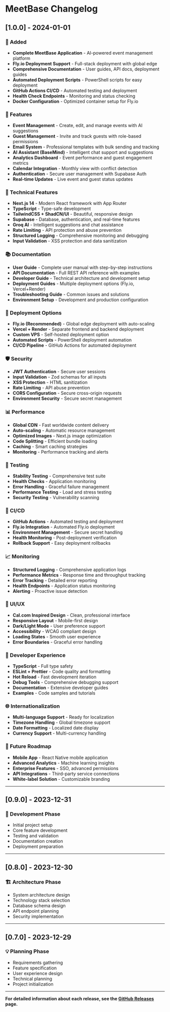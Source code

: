# MeetBase Changelog

## [1.0.0] - 2024-01-01

### 🚀 Added
- **Complete MeetBase Application** - AI-powered event management platform
- **Fly.io Deployment Support** - Full-stack deployment with global edge
- **Comprehensive Documentation** - User guides, API docs, deployment guides
- **Automated Deployment Scripts** - PowerShell scripts for easy deployment
- **GitHub Actions CI/CD** - Automated testing and deployment
- **Health Check Endpoints** - Monitoring and status checking
- **Docker Configuration** - Optimized container setup for Fly.io

### 🎯 Features
- **Event Management** - Create, edit, and manage events with AI suggestions
- **Guest Management** - Invite and track guests with role-based permissions
- **Email System** - Professional templates with bulk sending and tracking
- **AI Assistant (BaseMind)** - Intelligent chat support and suggestions
- **Analytics Dashboard** - Event performance and guest engagement metrics
- **Calendar Integration** - Monthly view with conflict detection
- **Authentication** - Secure user management with Supabase Auth
- **Real-time Updates** - Live event and guest status updates

### 🔧 Technical Features
- **Next.js 14** - Modern React framework with App Router
- **TypeScript** - Type-safe development
- **TailwindCSS + ShadCN/UI** - Beautiful, responsive design
- **Supabase** - Database, authentication, and real-time features
- **Groq AI** - Intelligent suggestions and chat assistance
- **Rate Limiting** - API protection and abuse prevention
- **Structured Logging** - Comprehensive monitoring and debugging
- **Input Validation** - XSS protection and data sanitization

### 📚 Documentation
- **User Guide** - Complete user manual with step-by-step instructions
- **API Documentation** - Full REST API reference with examples
- **Developer Guide** - Technical architecture and development setup
- **Deployment Guides** - Multiple deployment options (Fly.io, Vercel+Render)
- **Troubleshooting Guide** - Common issues and solutions
- **Environment Setup** - Development and production configuration

### 🚀 Deployment Options
- **Fly.io (Recommended)** - Global edge deployment with auto-scaling
- **Vercel + Render** - Separate frontend and backend deployment
- **Custom VPS** - Self-hosted deployment option
- **Automated Scripts** - PowerShell deployment automation
- **CI/CD Pipeline** - GitHub Actions for automated deployment

### 🛡️ Security
- **JWT Authentication** - Secure user sessions
- **Input Validation** - Zod schemas for all inputs
- **XSS Protection** - HTML sanitization
- **Rate Limiting** - API abuse prevention
- **CORS Configuration** - Secure cross-origin requests
- **Environment Security** - Secure secret management

### 📊 Performance
- **Global CDN** - Fast worldwide content delivery
- **Auto-scaling** - Automatic resource management
- **Optimized Images** - Next.js image optimization
- **Code Splitting** - Efficient bundle loading
- **Caching** - Smart caching strategies
- **Monitoring** - Performance tracking and alerts

### 🧪 Testing
- **Stability Testing** - Comprehensive test suite
- **Health Checks** - Application monitoring
- **Error Handling** - Graceful failure management
- **Performance Testing** - Load and stress testing
- **Security Testing** - Vulnerability scanning

### 🔄 CI/CD
- **GitHub Actions** - Automated testing and deployment
- **Fly.io Integration** - Automated Fly.io deployment
- **Environment Management** - Secure secret handling
- **Health Monitoring** - Post-deployment verification
- **Rollback Support** - Easy deployment rollbacks

### 📈 Monitoring
- **Structured Logging** - Comprehensive application logs
- **Performance Metrics** - Response time and throughput tracking
- **Error Tracking** - Detailed error reporting
- **Health Endpoints** - Application status monitoring
- **Alerting** - Proactive issue detection

### 🎨 UI/UX
- **Cal.com Inspired Design** - Clean, professional interface
- **Responsive Layout** - Mobile-first design
- **Dark/Light Mode** - User preference support
- **Accessibility** - WCAG compliant design
- **Loading States** - Smooth user experience
- **Error Boundaries** - Graceful error handling

### 🔧 Developer Experience
- **TypeScript** - Full type safety
- **ESLint + Prettier** - Code quality and formatting
- **Hot Reload** - Fast development iteration
- **Debug Tools** - Comprehensive debugging support
- **Documentation** - Extensive developer guides
- **Examples** - Code samples and tutorials

### 🌐 Internationalization
- **Multi-language Support** - Ready for localization
- **Timezone Handling** - Global timezone support
- **Date Formatting** - Localized date display
- **Currency Support** - Multi-currency handling

### 🔮 Future Roadmap
- **Mobile App** - React Native mobile application
- **Advanced Analytics** - Machine learning insights
- **Enterprise Features** - SSO, advanced permissions
- **API Integrations** - Third-party service connections
- **White-label Solution** - Customizable branding

---

## [0.9.0] - 2023-12-31

### 🚧 Development Phase
- Initial project setup
- Core feature development
- Testing and validation
- Documentation creation
- Deployment preparation

---

## [0.8.0] - 2023-12-30

### 🏗️ Architecture Phase
- System architecture design
- Technology stack selection
- Database schema design
- API endpoint planning
- Security implementation

---

## [0.7.0] - 2023-12-29

### 💡 Planning Phase
- Requirements gathering
- Feature specification
- User experience design
- Technical planning
- Project initialization

---

**For detailed information about each release, see the [GitHub Releases](https://github.com/your-username/meetbase/releases) page.**
